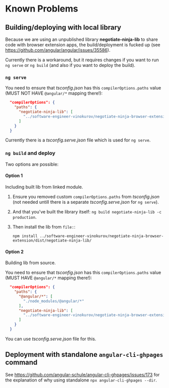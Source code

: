 # Known Problems

## Building/deploying with local library

Because we are using an unpublished library **negotiate-ninja-lib** to share code with browser extension apps, the build/deployment is fucked up
(see https://github.com/angular/angular/issues/35586).

Currently there is a workaround, but it requires changes if you want to run `ng serve` or `ng build` (and also if you want to deploy the build).

### `ng serve`

You need to ensure that _tsconfig.json_ has this `compilerOptions.paths` value (MUST NOT HAVE `@angular/*` mapping there!):

```json
  "compilerOptions": {
    "paths": {
      "negotiate-ninja-lib": [
        "../software-engineer-vinokurov/negotiate-ninja-browser-extension/projects/negotiate-ninja-lib/src/public-api"
      ]
    }
  }
```

Currently there is a _tsconfig.serve.json_ file which is used for `ng serve`.


### `ng build` and deploy

Two options are possible:

#### Option 1

Including built lib from linked module.

1. Ensure you removed custom `compilerOptions.paths` from _tsconfig.json_
   (not needed untill there is a separate _tsconfig.serve.json_ for `ng serve`).
2. And that you've built the library itself: `ng build negotiate-ninja-lib -c production`.
3. Then install the lib from `file:`:

   ```
   npm install ../software-engineer-vinokurov/negotiate-ninja-browser-extension/dist/negotiate-ninja-lib/
   ```

#### Option 2

Building lib from source.

You need to ensure that _tsconfig.json_ has this `compilerOptions.paths` value (MUST HAVE `@angular/*` mapping there!):

```json
  "compilerOptions": {
    "paths": {
      "@angular/*": [
        "./node_modules/@angular/*"
      ],
      "negotiate-ninja-lib": [
        "../software-engineer-vinokurov/negotiate-ninja-browser-extension/projects/negotiate-ninja-lib/src/public-api"
      ]
    }
  }
```

You can use _tsconfig.serve.json_ file for this.


## Deployment with standalone `angular-cli-ghpages` command

See https://github.com/angular-schule/angular-cli-ghpages/issues/173 for the explanation of why using standalone `npx angular-cli-ghpages --dir`.
